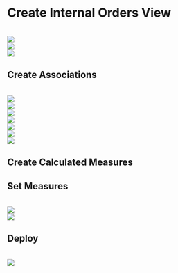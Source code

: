 # Create Internal Orders View

<br>![](/exercises/ex2/images/create_in_repository_explorer.png)
<br>![](/exercises/ex4/images/create_internal_orders_ads_01.png)
<br>![](/exercises/ex4/images/create_internal_orders_ads_02.png)

## Create Associations
<br>![](/exercises/ex4/images/create_internal_orders_ads_05.png)
<br>![](/exercises/ex4/images/create_internal_orders_ads_06.png)
<br>![](/exercises/ex4/images/create_internal_orders_ads_07.png)
<br>![](/exercises/ex4/images/create_internal_orders_ads_08.png)
<br>![](/exercises/ex4/images/create_internal_orders_ads_09.png)
<br>![](/exercises/ex4/images/create_internal_orders_ads_10.png)
<br>![](/exercises/ex4/images/create_internal_orders_ads_11.png)

## Create Calculated Measures


## Set Measures
<br>![](/exercises/ex4/images/create_internal_orders_ads_03.png)
<br>![](/exercises/ex4/images/create_internal_orders_ads_04.png)
## Deploy
<br>![](/exercises/ex4/images/create_internal_orders_ads_15.png)
